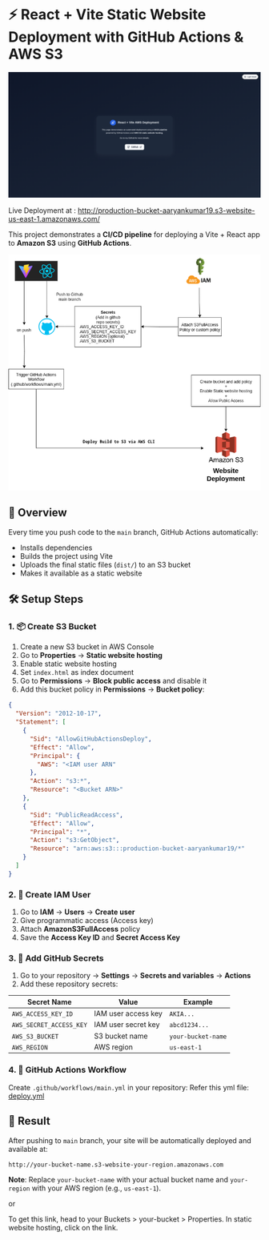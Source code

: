 # ⚡️ React + Vite Static Website Deployment with GitHub Actions & AWS S3

<img src="https://github.com/aaryankumar19/devops-project/blob/main/images/image2.png">

Live Deployment at : http://production-bucket-aaryankumar19.s3-website-us-east-1.amazonaws.com/

This project demonstrates a **CI/CD pipeline** for deploying a Vite + React app to **Amazon S3** using **GitHub Actions**.

<img src="https://github.com/aaryankumar19/devops-project/blob/main/images/architecture.png">

## 📌 Overview

Every time you push code to the `main` branch, GitHub Actions automatically:
- Installs dependencies
- Builds the project using Vite
- Uploads the final static files (`dist/`) to an S3 bucket
- Makes it available as a static website

## 🛠️ Setup Steps

### 1. 📦 Create S3 Bucket
1. Create a new S3 bucket in AWS Console
2. Go to **Properties** → **Static website hosting**
3. Enable static website hosting
4. Set `index.html` as index document
5. Go to **Permissions** → **Block public access** and disable it
6. Add this bucket policy in **Permissions** → **Bucket policy**:

```json
{
  "Version": "2012-10-17",
  "Statement": [
    {
      "Sid": "AllowGitHubActionsDeploy",
      "Effect": "Allow",
      "Principal": {
        "AWS": "<IAM user ARN"
      },
      "Action": "s3:*",
      "Resource": "<Bucket ARN>"
    },
    {
      "Sid": "PublicReadAccess",
      "Effect": "Allow",
      "Principal": "*",
      "Action": "s3:GetObject",
      "Resource": "arn:aws:s3:::production-bucket-aaryankumar19/*"
    }
  ]
}

```

### 2. 🔐 Create IAM User
1. Go to **IAM** → **Users** → **Create user**
2. Give programmatic access (Access key)
3. Attach **AmazonS3FullAccess** policy
4. Save the **Access Key ID** and **Secret Access Key**

### 3. 🧪 Add GitHub Secrets
1. Go to your repository → **Settings** → **Secrets and variables** → **Actions**
2. Add these repository secrets:

| Secret Name | Value | Example |
|-------------|-------|---------|
| `AWS_ACCESS_KEY_ID` | IAM user access key | `AKIA...` |
| `AWS_SECRET_ACCESS_KEY` | IAM user secret key | `abcd1234...` |
| `AWS_S3_BUCKET` | S3 bucket name | `your-bucket-name` |
| `AWS_REGION` | AWS region | `us-east-1` |

### 4. 🧬 GitHub Actions Workflow
Create `.github/workflows/main.yml` in your repository:
Refer this yml file: [deploy.yml](/.github/workflows/deploy.yml)

## 🚀 Result
After pushing to `main` branch, your site will be automatically deployed and available at:
```
http://your-bucket-name.s3-website-your-region.amazonaws.com
```
**Note**: Replace `your-bucket-name` with your actual bucket name and `your-region` with your AWS region (e.g., `us-east-1`).

or

To get this link, head to your Buckets > your-bucket > Properties.
In static website hosting, click on the link.
